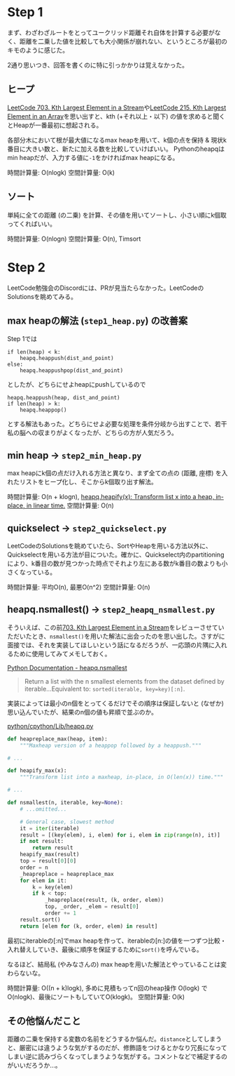 # Step 1

まず、わざわざルートをとってユークリッド距離それ自体を計算する必要がなく、距離を二乗した値を比較しても大小関係が崩れない、というところが最初のキモのように感じた。

2通り思いつき、回答を書くのに特に引っかかりは覚えなかった。

## ヒープ

[LeetCode 703. Kth Largest Element in a Stream](https://leetcode.com/problems/kth-largest-element-in-a-stream/description/)や[LeetCode 215. Kth Largest Element in an Array](https://leetcode.com/problems/kth-largest-element-in-an-array/description/)を思い出すと、kth (+それ以上・以下) の値を求めると聞くとHeapが一番最初に想起される。

各部分木において根が最大値になるmax heapを用いて、k個の点を保持 \& 現状k番目に大きい数と、新たに加える数を比較していけばいい。
Pythonのheapqはmin heapだが、入力する値に`-1`をかければmax heapになる。

時間計算量: O(nlogk)
空間計算量: O(k)

## ソート

単純に全ての距離 (の二乗) を計算、その値を用いてソートし、小さい順にk個取ってくればいい。

時間計算量: O(nlogn)
空間計算量: O(n), Timsort

# Step 2

LeetCode勉強会のDiscordには、PRが見当たらなかった。LeetCodeのSolutionsを眺めてみる。

## max heapの解法 (`step1_heap.py`) の改善案

Step 1では

```
if len(heap) < k:
    heapq.heappush(dist_and_point)
else:
    heapq.heappushpop(dist_and_point)
```

としたが、どちらにせよheapにpushしているので

```
heapq.heappush(heap, dist_and_point)
if len(heap) > k:
    heapq.heappop()
```

とする解法もあった。どちらにせよ必要な処理を条件分岐から出すことで、若干私の脳への収まりがよくなったが、どちらの方が人気だろう。

## min heap -> `step2_min_heap.py`

max heapにk個の点だけ入れる方法と異なり、まず全ての点の (距離, 座標) を入れたリストをヒープ化し、そこからk個取り出す解法。

時間計算量: O(n + klogn), [heapq.heapify(x): Transform list x into a heap, in-place, in linear time.](https://docs.python.org/3/library/heapq.html#heapq.heapify)
空間計算量: O(n)

## quickselect -> `step2_quickselect.py`

LeetCodeのSolutionsを眺めていたら、SortやHeapを用いる方法以外に、Quickselectを用いる方法が目についた。確かに、Quickselect内のpartitioningにより、k番目の数が見つかった時点でそれより左にある数がk番目の数よりも小さくなっている。

時間計算量: 平均O(n), 最悪O(n^2)
空間計算量: O(n)

## heapq.nsmallest() -> `step2_heapq_nsmallest.py`

そういえば、この前[703. Kth Largest Element in a Stream](https://leetcode.com/problems/kth-largest-element-in-a-stream/description/)をレビューさせていただいたとき、`nsmallest()`を用いた解法に出会ったのを思い出した。さすがに面接では、それを実装してほしいという話になるだろうが、一応頭の片隅に入れるために使用してみてメモしておく。

[Python Documentation - heapq.nsmallest](https://docs.python.org/3/library/heapq.html#heapq.nsmallest)

> Return a list with the n smallest elements from the dataset defined by iterable...Equivalent to: `sorted(iterable, key=key)[:n]`.

実装によっては最小のn個をとってくるだけでその順序は保証しないと (なぜか) 思い込んでいたが、結果のn個の値も昇順で並ぶのか。

[python/cpython/Lib/heapq.py](https://github.com/python/cpython/blob/a852c7bdd48979218a0c756ff1a5586d91cff607/Lib/heapq.py#L479)

```python
def heapreplace_max(heap, item):
    """Maxheap version of a heappop followed by a heappush."""

# ...

def heapify_max(x):
    """Transform list into a maxheap, in-place, in O(len(x)) time."""

# ...

def nsmallest(n, iterable, key=None):
    # ...omitted...

    # General case, slowest method
    it = iter(iterable)
    result = [(key(elem), i, elem) for i, elem in zip(range(n), it)]
    if not result:
        return result
    heapify_max(result)
    top = result[0][0]
    order = n
    _heapreplace = heapreplace_max
    for elem in it:
        k = key(elem)
        if k < top:
            _heapreplace(result, (k, order, elem))
            top, _order, _elem = result[0]
            order += 1
    result.sort()
    return [elem for (k, order, elem) in result]
```

最初にiterableの[:n]でmax heapを作って、iterableの[n:]の値を一つずつ比較・入れ替えしていき、最後に順序を保証するために`sort()`を呼んでいる。

なるほど、結局私 (やみなさんの) max heapを用いた解法とやっていることは変わらないな。

時間計算量: O((n + k)logk), 多めに見積もってn回のheap操作 O(logk) でO(nlogk)、最後にソートもしていてO(klogk)。
空間計算量: O(k)

## その他悩んだこと

距離の二乗を保持する変数の名前をどうするか悩んだ。`distance`としてしまうと、厳密には違うような気がするのだが、修飾語をつけるとかなり冗長になってしまい逆に読みづらくなってしまうような気がする。コメントなどで補足するのがいいだろうか...。

